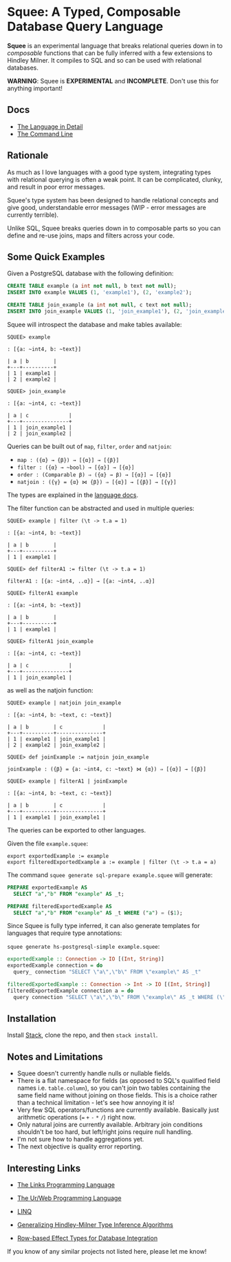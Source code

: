 # Squee: A Typed, Composable Database Query Language

**Squee** is an experimental language that breaks relational queries down in to *composable* functions that can be fully inferred with a few extensions to Hindley Milner. It compiles to SQL and so can be used with relational databases.

**WARNING**: Squee is **EXPERIMENTAL** and **INCOMPLETE**. Don't use this for anything important!

## Docs

* [The Language in Detail](docs/language.md)
* [The Command Line](docs/cli.md)

## Rationale

As much as I love languages with a good type system, integrating types with relational querying is often a weak point. It can be complicated, clunky, and result in poor error messages.

Squee's type system has been designed to handle relational concepts and give good, understandable error messages (WIP - error messages are currently terrible).

Unlike SQL, Squee breaks queries down in to composable parts so you can define and re-use joins, maps and filters across your code.

## Some Quick Examples

Given a PostgreSQL database with the following definition:

```sql
CREATE TABLE example (a int not null, b text not null);
INSERT INTO example VALUES (1, 'example1'), (2, 'example2');

CREATE TABLE join_example (a int not null, c text not null);
INSERT INTO join_example VALUES (1, 'join_example1'), (2, 'join_example2');
```

Squee will introspect the database and make tables available:

```
SQUEE> example

: [{a: ~int4, b: ~text}]

| a | b        |
+---+----------+
| 1 | example1 |
| 2 | example2 |

SQUEE> join_example

: [{a: ~int4, c: ~text}]

| a | c             |
+---+---------------+
| 1 | join_example1 |
| 2 | join_example2 |
```

Queries can be built out of `map`, `filter`, `order` and `natjoin`:

* `map : ({α} → {β}) → [{α}] → [{β}]`
* `filter : ({α} → ~bool) → [{α}] → [{α}]`
* `order : (Comparable β) ⇒ ({α} → β) → [{α}] → [{α}]`
* `natjoin : ({γ} = {α} ⋈ {β}) ⇒ [{α}] → [{β}] → [{γ}]`

The types are explained in the [language docs](docs/language.md).

The filter function can be abstracted and used in multiple queries:

```
SQUEE> example | filter (\t -> t.a = 1)

: [{a: ~int4, b: ~text}]

| a | b        |
+---+----------+
| 1 | example1 |

SQUEE> def filterA1 := filter (\t -> t.a = 1)

filterA1 : [{a: ~int4, ..α}] → [{a: ~int4, ..α}]

SQUEE> filterA1 example

: [{a: ~int4, b: ~text}]

| a | b        |
+---+----------+
| 1 | example1 |

SQUEE> filterA1 join_example

: [{a: ~int4, c: ~text}]

| a | c             |
+---+---------------+
| 1 | join_example1 |
```

as well as the natjoin function:

```
SQUEE> example | natjoin join_example

: [{a: ~int4, b: ~text, c: ~text}]

| a | b        | c             |
+---+----------+---------------+
| 1 | example1 | join_example1 |
| 2 | example2 | join_example2 |

SQUEE> def joinExample := natjoin join_example

joinExample : ({β} = {a: ~int4, c: ~text} ⋈ {α}) ⇒ [{α}] → [{β}]

SQUEE> example | filterA1 | joinExample

: [{a: ~int4, b: ~text, c: ~text}]

| a | b        | c             |
+---+----------+---------------+
| 1 | example1 | join_example1 |
```

The queries can be exported to other languages.

Given the file `example.squee`:
```
export exportedExample := example
export filteredExportedExample a := example | filter (\t -> t.a = a)
```

The command `squee generate sql-prepare example.squee` will generate:

```sql
PREPARE exportedExample AS
  SELECT "a","b" FROM "example" AS _t;

PREPARE filteredExportedExample AS
  SELECT "a","b" FROM "example" AS _t WHERE ("a") = ($1);
```

Since Squee is fully type inferred, it can also generate templates for languages that require type annotations:

`squee generate hs-postgresql-simple example.squee`:

```haskell
exportedExample :: Connection -> IO [(Int, String)]
exportedExample connection = do
  query_ connection "SELECT \"a\",\"b\" FROM \"example\" AS _t"

filteredExportedExample :: Connection -> Int -> IO [(Int, String)]
filteredExportedExample connection a = do
  query connection "SELECT \"a\",\"b\" FROM \"example\" AS _t WHERE (\"a\") = (?)" (Only a)
```

## Installation

Install [Stack](https://docs.haskellstack.org/en/stable/README/#how-to-install), clone the repo, and then `stack install`.

## Notes and Limitations

* Squee doesn't currently handle nulls or nullable fields.
* There is a flat namespace for fields (as opposed to SQL's qualified field names i.e. `table.column`), so you can't join two tables containing the same field name without joining on those fields. This is a choice rather than a technical limitation - let's see how annoying it is!
* Very few SQL operators/functions are currently available. Basically just arithmetic operations (`=` `+` `-` `*` `/`) right now.
* Only natural joins are currently available. Arbitrary join conditions shouldn't be too hard, but left/right joins require null handling.
* I'm not sure how to handle aggregations yet.
* The next objective is quality error reporting.

## Interesting Links

* [The Links Programming Language](https://links-lang.org/)
* [The Ur/Web Programming Language](http://impredicative.com/ur/)
* [LINQ](https://docs.microsoft.com/en-us/dotnet/csharp/programming-guide/concepts/linq/)

* [Generalizing Hindley-Milner Type Inference Algorithms](https://www.researchgate.net/publication/2528716_Generalizing_Hindley-Milner_Type_Inference_Algorithms)
* [Row-based Effect Types for Database Integration](http://homepages.inf.ed.ac.uk/slindley/papers/corelinks.pdf)

If you know of any similar projects not listed here, please let me know!
